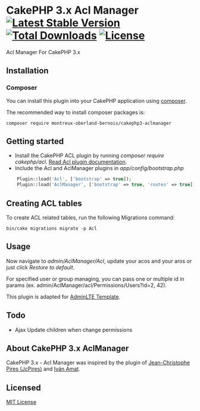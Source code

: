 # CakePHP 3.x Acl Manager [![Latest Stable Version](https://poser.pugx.org/montreux-oberland-bernois/cakephp3-aclmanager/v/stable?style=flat)](https://packagist.org/packages/montreux-oberland-bernois/cakephp3-aclmanager) [![Total Downloads](https://poser.pugx.org/montreux-oberland-bernois/cakephp3-aclmanager/downloads?style=flat)](https://packagist.org/packages/montreux-oberland-bernois/cakephp3-aclmanager) [![License](https://poser.pugx.org/montreux-oberland-bernois/cakephp3-aclmanager/license?style=flat)](https://packagist.org/packages/montreux-oberland-bernois/cakephp3-aclmanager)
Acl Manager For CakePHP 3.x 

## Installation

### Composer

You can install this plugin into your CakePHP application using [composer](http://getcomposer.org).

The recommended way to install composer packages is:

```
composer require montreux-oberland-bernois/cakephp3-aclmanager
```

## Getting started

* Install the CakePHP ACL plugin by running *composer require cakephp/acl*. [Read Acl plugin documentation](https://github.com/cakephp/acl).
* Include the Acl and AclManager plugins in *app/config/bootstrap.php*

```php
    Plugin::load('Acl', ['bootstrap' => true]);
    Plugin::load('AclManager', ['bootstrap' => true, 'routes' => true]);
```

## Creating ACL tables

To create ACL related tables, run the following Migrations command:

    bin/cake migrations migrate -p Acl

## Usage

Now navigate to *admin/AclManager/Acl*, update your acos and your aros or just click *Restore to default*.

For specified user or group managing, you can pass one or multiple id in params (ex. admin/AclManager/acl/Permissions/Users?id=2, 42).

This plugin is adapted for [AdminLTE Template](https://almsaeedstudio.com/themes/AdminLTE).

## Todo

* Ajax Update children when change permissions 

## About CakePHP 3.x AclManager

CakePHP 3.x - Acl Manager was inspired by the plugin of [Jean-Christophe Pires (JcPires)](https://github.com/JcPires/CakePhp3-AclManager) and [Iván Amat](https://github.com/ivanamat/cakephp3-aclmanager).

## Licensed

[MIT License](https://opensource.org/licenses/MIT)
